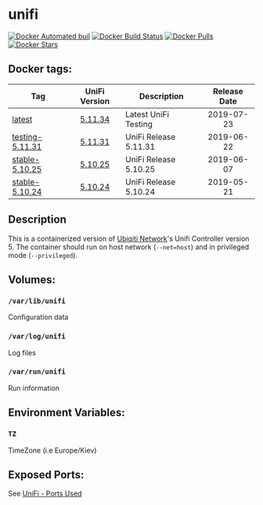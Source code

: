 # unifi

[![Docker Automated buil](https://img.shields.io/docker/automated/alexl78/unifi.svg)]() [![Docker Build Status](https://img.shields.io/docker/build/alexl78/unifi.svg)]() [![Docker Pulls](https://img.shields.io/docker/pulls/alexl78/unifi.svg)]() [![Docker Stars](https://img.shields.io/docker/stars/alexl78/unifi.svg)]()

## Docker tags:
| Tag | UniFi Version | Description | Release Date |
| --- | :---: | --- | :---: |
| [latest](https://github.com/alexl78/docker-unifi/blob/master/Dockerfile) | [5.11.34](https://community.ui.com/releases/UniFi-Network-Controller-5-11-34/d0aead68-714b-4802-a984-ed65adbd6a50) | Latest UniFi Testing | 2019-07-23|
| [testing-5.11.31](https://github.com/alexl78/docker-unifi/blob/testing-5.11.31/Dockerfile) | [5.11.31](https://community.ui.com/releases/UniFi-Network-Controller-5-11-31/c7f8a8a0-0414-4324-a567-1f2b3cb6affa) | UniFi Release 5.11.31 | 2019-06-22|
| [stable-5.10.25](https://github.com/alexl78/docker-unifi/blob/stable-5.10.25/Dockerfile) | [5.10.25](https://community.ui.com/releases/UniFi-Network-Controller-5-10-25-Stable-Candidate-has-been-released-5-10-25/fe80dc17-6a4d-4d72-bb57-4ae6fe89f341) | UniFi Release 5.10.25 | 2019-06-07|
| [stable-5.10.24](https://github.com/alexl78/docker-unifi/blob/stable-5.10.24/Dockerfile) | [5.10.24](https://community.ui.com/releases/UniFi-Network-Controller-5-10-24-Stable-has-been-released-5-10-24/793b8c61-3c86-4e48-a697-22f3c6c6e5a5) | UniFi Release 5.10.24 | 2019-05-21|

## Description
This is a containerized version of [Ubiqiti Network](https://www.ubnt.com/)'s Unifi Controller version 5.
The container should run on host network (`--net=host`) and in privileged mode (`--privileged`).

## Volumes:
### `/var/lib/unifi`
Configuration data

### `/var/log/unifi`
Log files

### `/var/run/unifi`
Run information

## Environment Variables:

### `TZ`

TimeZone (i.e Europe/Kiev)

## Exposed Ports:
See [UniFi - Ports Used](https://help.ubnt.com/hc/en-us/articles/218506997-UniFi-Ports-Used)
